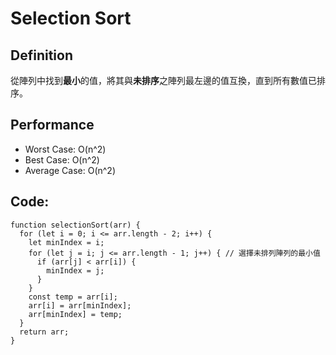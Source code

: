 Selection Sort
===

## Definition
從陣列中找到**最小**的值，將其與**未排序**之陣列最左邊的值互換，直到所有數值已排序。

## Performance
* Worst Case: O(n^2)
* Best Case: O(n^2)
* Average Case: O(n^2)

## Code:
```
function selectionSort(arr) {
  for (let i = 0; i <= arr.length - 2; i++) {
    let minIndex = i;
    for (let j = i; j <= arr.length - 1; j++) { // 選擇未排列陣列的最小值
      if (arr[j] < arr[i]) {
        minIndex = j;
      }
    }
    const temp = arr[i];
    arr[i] = arr[minIndex];
    arr[minIndex] = temp;
  }
  return arr;
}
```